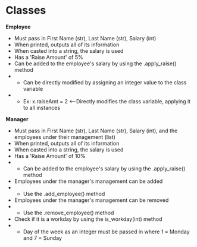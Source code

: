 

# Classes

**Employee**
* Must pass in First Name (str), Last Name (str), Salary (int)
* When printed, outputs all of its information
* When casted into a string, the salary is used
* Has a 'Raise Amount' of 5%
* Can be added to the employee's salary by using the .apply_raise() method
*  * Can be directly modified by assigning an integer value to the class variable
* * Ex: x.raiseAmt = 2  <--Directly modifies the class variable, applying it to all instances

**Manager**
* Must pass in First Name (str), Last Name (str), Salary (int), and the employees under their management (list)
* When printed, outputs all of its information
* When casted into a string, the salary is used
* Has a 'Raise Amount' of 10%
* * Can be added to the employee's salary by using the .apply_raise() method
* Employees under the manager's management can be added
* * Use the .add_employee() method
* Employees under the manager's management can be removed
* * Use the .remove_employee() method
* Check if it is a workday by using the is_workday(int) method
* * Day of the week as an integer must be passed in where 1 = Monday and 7 = Sunday
